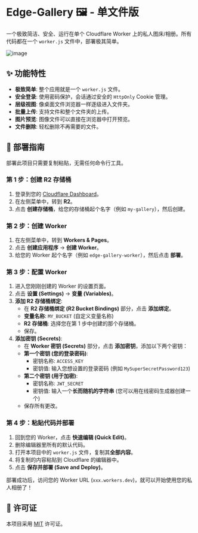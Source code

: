 # Edge-Gallery 🖼️ - 单文件版

一个极致简洁、安全、运行在单个 Cloudflare Worker 上的私人图床/相册。所有代码都在一个 `worker.js` 文件中，部署极其简单。

![image](https://github.com/user-attachments/assets/ad30e8ca-5acd-445c-b825-d27566cf77bb)


## ✨ 功能特性

-   **极致简单**: 整个应用就是一个 `worker.js` 文件。
-   **安全登录**: 使用密码保护，会话通过安全的 `HttpOnly` Cookie 管理。
-   **层级视图**: 像桌面文件浏览器一样逐级进入文件夹。
-   **批量上传**: 支持文件和整个文件夹的上传。
-   **图片预览**: 图像文件可以直接在浏览器中打开预览。
-   **文件删除**: 轻松删除不再需要的文件。

## 🚀 部署指南

部署此项目只需要复制粘贴，无需任何命令行工具。

### 第 1 步：创建 R2 存储桶

1.  登录到您的 [Cloudflare Dashboard](https://dash.cloudflare.com/)。
2.  在左侧菜单中，转到 **R2**。
3.  点击 **创建存储桶**，给您的存储桶起个名字（例如 `my-gallery`），然后创建。

### 第 2 步：创建 Worker

1.  在左侧菜单中，转到 **Workers & Pages**。
2.  点击 **创建应用程序** -> **创建 Worker**。
3.  给您的 Worker 起个名字（例如 `edge-gallery-worker`），然后点击 **部署**。

### 第 3 步：配置 Worker

1.  进入您刚刚创建的 Worker 的设置页面。
2.  点击 **设置 (Settings)** -> **变量 (Variables)**。
3.  **添加 R2 存储桶绑定**:
    *   在 **R2 存储桶绑定 (R2 Bucket Bindings)** 部分，点击 **添加绑定**。
    *   **变量名称**: `MY_BUCKET` (自定义变量名称)
    *   **R2 存储桶**: 选择您在第 1 步中创建的那个存储桶。
    *   保存。
4.  **添加密钥 (Secrets)**:
    *   在 **Worker 密钥 (Secrets)** 部分，点击 **添加密钥**，添加以下两个密钥：
    *   **第一个密钥 (您的登录密码)**:
        *   密钥名称: `ACCESS_KEY`
        *   密钥值: 输入您想设置的登录密码 (例如 `MySuperSecretPassword123`)
    *   **第二个密钥 (用于加密)**:
        *   密钥名称: `JWT_SECRET`
        *   密钥值: 输入一个**长而随机的字符串** (您可以用在线密码生成器创建一个)
    *   保存所有更改。

### 第 4 步：粘贴代码并部署

1.  回到您的 Worker，点击 **快速编辑 (Quick Edit)**。
2.  删除编辑器里所有的默认代码。
3.  打开本项目中的 `worker.js` 文件，复制其**全部内容**。
4.  将复制的内容粘贴到 Cloudflare 的编辑器中。
5.  点击 **保存并部署 (Save and Deploy)**。

部署成功后，访问您的 Worker URL (`xxx.workers.dev`)，就可以开始使用您的私人相册了！

## 📄 许可证

本项目采用 [MIT](LICENSE) 许可证。
